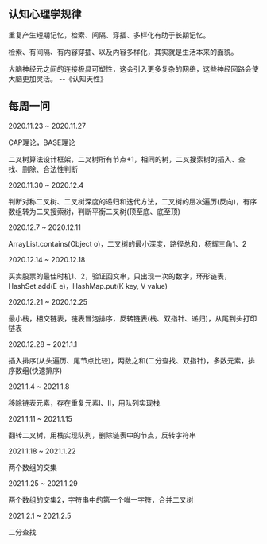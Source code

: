 ## 认知心理学规律

重复产生短期记忆，检索、间隔、穿插、多样化有助于长期记忆。

检索、有间隔、有内容穿插、以及内容多样化，其实就是生活本来的面貌。

大脑神经元之间的连接极具可塑性，这会引入更多复杂的网络，这些神经回路会使大脑更加灵活。  --《认知天性》


## 每周一问

2020.11.23 ~ 2020.11.27

CAP理论，BASE理论

二叉树算法设计框架，二叉树所有节点+1，相同的树，二叉搜索树的插入、查找、删除、合法性判断


2020.11.30 ~ 2020.12.4

判断对称二叉树、二叉树深度的递归和迭代方法，二叉树的层次遍历(反向)，有序数组转为二叉搜索树，判断平衡二叉树(顶至底、底至顶)

2020.12.7 ~ 2020.12.11

ArrayList.contains(Object o)，二叉树的最小深度，路径总和，杨辉三角1、2

2020.12.14 ~ 2020.12.18

买卖股票的最佳时机1、2，验证回文串，只出现一次的数字，环形链表，HashSet.add(E e)，HashMap.put(K key, V value)

2020.12.21 ~ 2020.12.25

最小栈，相交链表，链表冒泡排序，反转链表(栈、双指针、递归)，从尾到头打印链表

2020.12.28 ~ 2021.1.1

插入排序(从头遍历、尾节点比较)，两数之和(二分查找、双指针)，多数元素，排序数组(快速排序)

2021.1.4 ~ 2021.1.8

移除链表元素，存在重复元素I、II，用队列实现栈

2021.1.11 ~ 2021.1.15

翻转二叉树，用栈实现队列，删除链表中的节点，反转字符串

2021.1.18 ~ 2021.1.22

两个数组的交集

2021.1.25 ~ 2021.1.29

两个数组的交集2，字符串中的第一个唯一字符，合并二叉树

2021.2.1 ~ 2021.2.5

二分查找